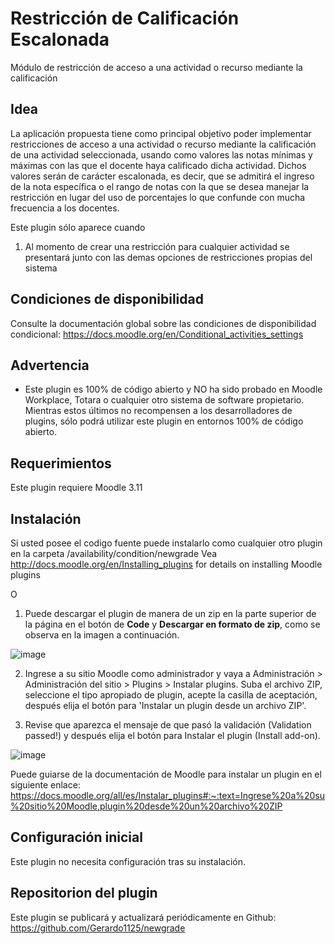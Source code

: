 #  Restricción de Calificación Escalonada

Módulo de restricción de acceso a una actividad o recurso mediante la calificación

## Idea

La aplicación propuesta tiene como principal objetivo poder implementar
restricciones de acceso a una actividad o recurso mediante la calificación de una
actividad seleccionada, usando como valores las notas mínimas y máximas con las
que el docente haya calificado dicha actividad. Dichos valores serán de carácter
escalonada, es decir, que se admitirá el ingreso de la nota específica o el rango de
notas con la que se desea manejar la restricción en lugar del uso de porcentajes lo
que confunde con mucha frecuencia a los docentes. 

Este plugin sólo aparece cuando

1. Al momento de crear una restricción para cualquier actividad se presentará junto con las demas opciones de restricciones propias del sistema

## Condiciones de disponibilidad

Consulte la documentación global sobre las condiciones de disponibilidad condicional:
   https://docs.moodle.org/en/Conditional_activities_settings

## Advertencia

* Este plugin es 100% de código abierto y NO ha sido probado en Moodle Workplace, Totara o cualquier otro sistema de software propietario. Mientras estos últimos no recompensen a los desarrolladores de plugins, sólo podrá utilizar este plugin en entornos 100% de código abierto.

## Requerimientos

Este plugin requiere Moodle 3.11

## Instalación

Si usted posee el codigo fuente puede instalarlo como cualquier otro plugin en la carpeta /availability/condition/newgrade
Vea http://docs.moodle.org/en/Installing_plugins for details on installing Moodle plugins

O

1. Puede descargar el plugin de manera de un zip en la parte superior de la página en el botón de **Code** y **Descargar en formato de zip**, como se observa en la imagen a continuación.

![image](https://github.com/user-attachments/assets/b595c35b-6d62-4e25-8b7d-94e486dfd957)

2. Ingrese a su sitio Moodle como administrador y vaya a Administración > Administración del sitio > Plugins > Instalar plugins.
Suba el archivo ZIP, seleccione el tipo apropiado de plugin, acepte la casilla de aceptación, después elija el botón para 'Instalar un plugin desde un archivo ZIP'.

3. Revise que aparezca el mensaje de que pasó la validación (Validation passed!) y después elija el botón para Instalar el plugin (Install add-on).

![image](https://github.com/user-attachments/assets/3c7786ad-7263-4215-89f2-5902c13d173e)

Puede guiarse de la documentación de Moodle para instalar un plugin en el siguiente enlace: https://docs.moodle.org/all/es/Instalar_plugins#:~:text=Ingrese%20a%20su%20sitio%20Moodle,plugin%20desde%20un%20archivo%20ZIP

## Configuración inicial

Este plugin no necesita configuración tras su instalación.

## Repositorion del plugin

Este plugin se publicará y actualizará periódicamente en Github: https://github.com/Gerardo1125/newgrade

